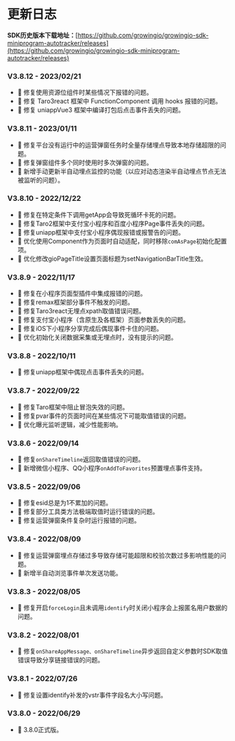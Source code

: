 # 更新日志

**SDK历史版本下载地址：**[https://github.com/growingio/growingio-sdk-miniprogram-autotracker/releases](https://github.com/growingio/growingio-sdk-miniprogram-autotracker/releases)

### V3.8.12 - 2023/02/21[​](http://localhost:3000/growingio-sdk-docs/docs/miniprogram/3.8/version#v3812---20230111) <a href="#v3812---20230111" id="v3812---20230111"></a>

* 🐞 修复使用资源位组件时某些情况下报错的问题。
* 🐞 修复 Taro3react 框架中 FunctionComponent 调用 hooks 报错的问题。
* 🐞 修复 uniappVue3 框架中编译打包后点击事件丢失的问题。

### V3.8.11 - 2023/01/11[​](http://localhost:3000/growingio-sdk-docs/docs/miniprogram/3.8/version#v3812---20230111) <a href="#v3812---20230111" id="v3812---20230111"></a>

* 🐞 修复平台没有运行中的运营弹窗任务时全量存储埋点导致本地存储超限的问题。
* 🐞 修复弹窗组件多个同时使用时多次弹窗的问题。
* 🎉 新增手动更新半自动埋点监控的功能（以应对动态渲染半自动埋点节点无法被监听的问题）。

### V3.8.10 - 2022/12/22 <a href="#v3811---20221222" id="v3811---20221222"></a>

* 🐞 修复在特定条件下调用getApp会导致死循环卡死的问题。
* 🐞 修复Taro2框架中支付宝小程序和百度小程序Page事件丢失的问题。
* 🐞 修复uniapp框架中支付宝小程序偶现报错或报警告的问题。
* 🌟 优化使用Component作为页面时自动适配，同时移除`comAsPage`初始化配置项。
* 🌟 优化修改gioPageTitle设置页面标题为setNavigationBarTitle生效。

### V3.8.9 - 2022/11/17 <a href="#v387---20220914" id="v387---20220914"></a>

* 🐞 修复在小程序页面型插件中集成报错的问题。
* 🐞 修复remax框架部分事件不触发的问题。
* 🐞 修复Taro3react无埋点xpath取值错误问题。
* 🐞 修复支付宝小程序（含原生及各框架）页面参数丢失的问题。
* 🐞 修复iOS下小程序分享完成后偶现事件卡住的问题。
* 🌟 优化初始化关闭数据采集或无埋点时，没有提示的问题。

### V3.8.8 - 2022/10/11 <a href="#v387---20220914" id="v387---20220914"></a>

* 🐞 修复uniapp框架中偶现点击事件丢失的问题。

### V3.8.7 - 2022/09/22 <a href="#v387---20220914" id="v387---20220914"></a>

* 🐞 修复Taro框架中阻止冒泡失效的问题。
* 🐞 修复pvar事件的页面时间在某些情况下可能取值错误的问题。
* 🌟 优化曝光监听逻辑，减少性能影响。

### V3.8.6 - 2022/09/14[​](http://localhost:3000/growingio-sdk-docs/docs/miniprogram/3.8/version#v387---20220914) <a href="#v387---20220914" id="v387---20220914"></a>

* 🐞 修复`onShareTimeline`返回取值错误的问题。
* 🎉 新增微信小程序、QQ小程序`onAddToFavorites`预置埋点事件支持。

### V3.8.5 - 2022/09/06 <a href="#v383---20220802" id="v383---20220802"></a>

* 🐞 修复esid总是为1不累加的问题。
* 🐞 修复部分工具类方法极端取值时运行错误的问题。
* 🐞 修复运营弹窗条件复杂时运行报错的问题。

### V3.8.4 - 2022/08/09 <a href="#v383---20220802" id="v383---20220802"></a>

* 🐞 修复运营弹窗埋点存储过多导致存储可能超限和校验次数过多影响性能的问题。
* 🎉 新增半自动浏览事件单次发送功能。

### V3.8.3 - 2022/08/05[​](https://growingio.github.io/growingio-sdk-docs/docs/miniprogram/3.8/version#v383---20220802) <a href="#v383---20220802" id="v383---20220802"></a>

* 🐞 修复开启`forceLogin`且未调用`identify`时关闭小程序会上报匿名用户数据的问题。

### V3.8.2 - 2022/08/01[​](https://growingio.github.io/growingio-sdk-docs/docs/miniprogram/3.8/version#v383---20220802) <a href="#v383---20220802" id="v383---20220802"></a>

* 🐞 修复`onShareAppMessage、onShareTimeline`异步返回自定义参数时SDK取值错误导致分享链接错误的问题。

### V3.8.1 - 2022/07/26

* 🐞 修复设置identify补发的vstr事件字段名大小写问题。

### V3.8.0 - 2022/06/29

* 🎉 3.8.0正式版。
